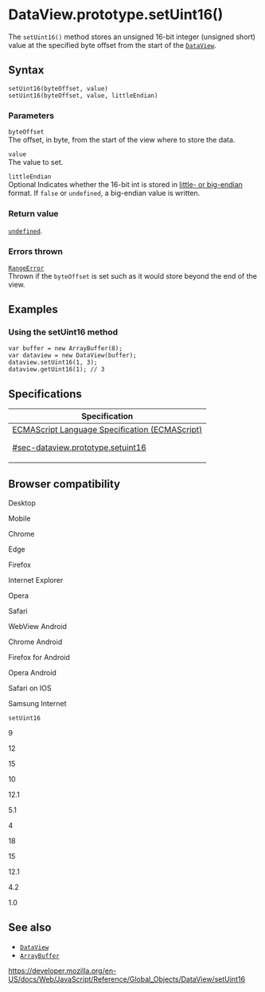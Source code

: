 # DataView.prototype.setUint16()

The `setUint16()` method stores an unsigned 16-bit integer (unsigned short) value at the specified byte offset from the start of the [`DataView`](../dataview).

## Syntax

    setUint16(byteOffset, value)
    setUint16(byteOffset, value, littleEndian)

### Parameters

`byteOffset`  
The offset, in byte, from the start of the view where to store the data.

`value`  
The value to set.

`littleEndian`  
<span class="badge inline optional">Optional</span> Indicates whether the 16-bit int is stored in [little- or big-endian](https://developer.mozilla.org/en-US/docs/Glossary/Endianness) format. If `false` or `undefined`, a big-endian value is written.

### Return value

[`undefined`](../undefined).

### Errors thrown

[`RangeError`](../rangeerror)  
Thrown if the `byteOffset` is set such as it would store beyond the end of the view.

## Examples

### Using the setUint16 method

    var buffer = new ArrayBuffer(8);
    var dataview = new DataView(buffer);
    dataview.setUint16(1, 3);
    dataview.getUint16(1); // 3

## Specifications

<table><thead><tr class="header"><th>Specification</th></tr></thead><tbody><tr class="odd"><td><a href="https://tc39.es/ecma262/#sec-dataview.prototype.setuint16">ECMAScript Language Specification (ECMAScript) 
<br/>


<span class="small">#sec-dataview.prototype.setuint16</span></a></td></tr></tbody></table>

## Browser compatibility

Desktop

Mobile

Chrome

Edge

Firefox

Internet Explorer

Opera

Safari

WebView Android

Chrome Android

Firefox for Android

Opera Android

Safari on IOS

Samsung Internet

`setUint16`

9

12

15

10

12.1

5.1

4

18

15

12.1

4.2

1.0

## See also

-   [`DataView`](../dataview)
-   [`ArrayBuffer`](../arraybuffer)

<a href="https://developer.mozilla.org/en-US/docs/Web/JavaScript/Reference/Global_Objects/DataView/setUint16" class="_attribution-link">https://developer.mozilla.org/en-US/docs/Web/JavaScript/Reference/Global_Objects/DataView/setUint16</a>
